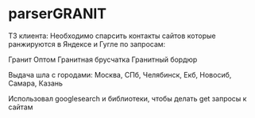 # parserGRANIT
ТЗ клиента:
Необходимо спарсить контакты сайтов которые ранжируются в Яндексе и Гугле по запросам:

Гранит Оптом
Гранитная брусчатка
Гранитный бордюр

Выдача шла с городами: Москва, СПб, Челябинск, Екб, Новосиб, Самара, Казань

Использовал googlesearch и библиотеки, чтобы делать get запросы к сайтам
